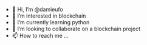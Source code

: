 - 👋 Hi, I’m @damieufo
- 👀 I’m interested in blockchain
- 🌱 I’m currently learning python
- 💞️ I’m looking to collaborate on a blockchain project
- 📫 How to reach me ...

<!---
damieufo/damieufo is a ✨ special ✨ repository because its `README.md` (this file) appears on your GitHub profile.
You can click the Preview link to take a look at your changes.
--->
